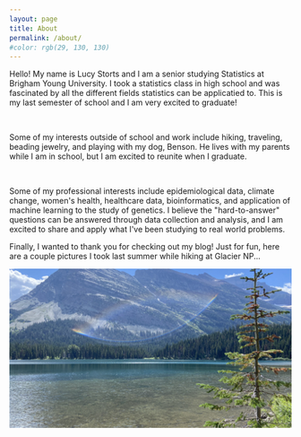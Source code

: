 ```yaml
---
layout: page
title: About
permalink: /about/
#color: rgb(29, 130, 130)
---
```


Hello! My name is Lucy Storts and I am a senior studying Statistics at Brigham Young University. I took a statistics class in high school and was fascinated by all the different fields statistics can be applicatied to. This is my last semester of school and I am very excited to graduate!

<img src="https://raw.githubusercontent.com/lucystorts/statsblog/tree/myblog/images/picofme.jpg" alt="" style="width:600px;"/> 

Some of my interests outside of school and work include hiking, traveling, beading jewelry, and playing with my dog, Benson. He lives with my parents while I am in school, but I am excited to reunite when I graduate. 

<img src="https://raw.githubusercontent.com/lucystorts/statsblog/tree/myblog/images/benson.jpg" alt="" style="width:600px;"/>

Some of my professional interests include epidemiological data, climate change, women's health, healthcare data, bioinformatics, and application of machine learning to the study of genetics. I believe the "hard-to-answer" questions can be answered through data collection and analysis, and I am excited to share and apply what I've been studying to real world problems. 

Finally, I wanted to thank you for checking out my blog! Just for fun, here are a couple pictures I took last summer while hiking at Glacier NP...

<img src="https://github.com/lucystorts/statsblog/blob/d94651a0201b3b9404b2184bd3f5ff8f4eba9685/images/glaciernp1.jpg" alt="" style="width:600px;"/> <br>

<img src="https://raw.githubusercontent.com/lucystorts/statsblog/tree/myblog/images/glaciernp2.jpg" alt="" style="width:600px;"/> <br>

<img src="https://raw.githubusercontent.com/lucystorts/statsblog/tree/myblog/images/glaciernp3.jpg" alt="" style="width:600px;"/> <br>
